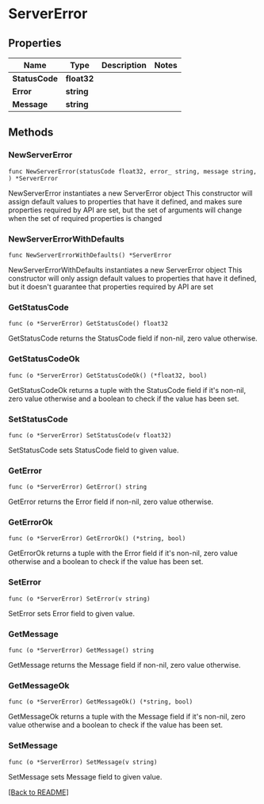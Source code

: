 # ServerError

## Properties

| Name | Type | Description | Notes |
| ------------ | ------------- | ------------- | ------------- |
| **StatusCode** | **float32** |  |  |
| **Error** | **string** |  |  |
| **Message** | **string** |  |  |

## Methods

### NewServerError

`func NewServerError(statusCode float32, error_ string, message string, ) *ServerError`

NewServerError instantiates a new ServerError object
This constructor will assign default values to properties that have it defined,
and makes sure properties required by API are set, but the set of arguments
will change when the set of required properties is changed

### NewServerErrorWithDefaults

`func NewServerErrorWithDefaults() *ServerError`

NewServerErrorWithDefaults instantiates a new ServerError object
This constructor will only assign default values to properties that have it defined,
but it doesn't guarantee that properties required by API are set

### GetStatusCode

`func (o *ServerError) GetStatusCode() float32`

GetStatusCode returns the StatusCode field if non-nil, zero value otherwise.

### GetStatusCodeOk

`func (o *ServerError) GetStatusCodeOk() (*float32, bool)`

GetStatusCodeOk returns a tuple with the StatusCode field if it's non-nil, zero value otherwise
and a boolean to check if the value has been set.

### SetStatusCode

`func (o *ServerError) SetStatusCode(v float32)`

SetStatusCode sets StatusCode field to given value.


### GetError

`func (o *ServerError) GetError() string`

GetError returns the Error field if non-nil, zero value otherwise.

### GetErrorOk

`func (o *ServerError) GetErrorOk() (*string, bool)`

GetErrorOk returns a tuple with the Error field if it's non-nil, zero value otherwise
and a boolean to check if the value has been set.

### SetError

`func (o *ServerError) SetError(v string)`

SetError sets Error field to given value.


### GetMessage

`func (o *ServerError) GetMessage() string`

GetMessage returns the Message field if non-nil, zero value otherwise.

### GetMessageOk

`func (o *ServerError) GetMessageOk() (*string, bool)`

GetMessageOk returns a tuple with the Message field if it's non-nil, zero value otherwise
and a boolean to check if the value has been set.

### SetMessage

`func (o *ServerError) SetMessage(v string)`

SetMessage sets Message field to given value.



[[Back to README]](../../README.md)



